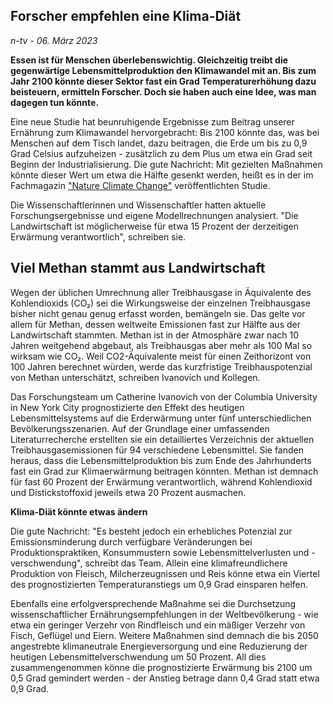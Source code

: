 ## Forscher empfehlen eine Klima-Diät

*n-tv - 06. März 2023*

**Essen ist für Menschen überlebenswichtig. Gleichzeitig treibt die gegenwärtige Lebensmittelproduktion den Klimawandel mit an. Bis zum Jahr 2100 könnte dieser Sektor fast ein Grad Temperaturerhöhung dazu 
beisteuern, ermitteln Forscher. Doch sie haben auch eine Idee, was man dagegen tun könnte.**

Eine neue Studie hat beunruhigende Ergebnisse zum Beitrag unserer Ernährung zum Klimawandel hervorgebracht: Bis 2100 könnte das, was bei Menschen auf dem Tisch landet, dazu beitragen, die Erde um bis zu 0,9 Grad Celsius aufzuheizen - zusätzlich zu dem Plus um etwa ein Grad seit Beginn der Industrialisierung. Die gute Nachricht: 
Mit gezielten Maßnahmen könnte dieser Wert um etwa die Hälfte gesenkt werden, heißt es in der im Fachmagazin ["Nature Climate Change"](https://www.nature.com/articles/s41558-023-01605-8) veröffentlichten Studie.

Die Wissenschaftlerinnen und Wissenschaftler hatten aktuelle Forschungsergebnisse und eigene Modellrechnungen analysiert. "Die Landwirtschaft ist möglicherweise für etwa 15 Prozent der derzeitigen Erwärmung verantwortlich", schreiben sie.

## Viel Methan stammt aus Landwirtschaft

Wegen der üblichen Umrechnung aller Treibhausgase in Äquivalente des Kohlendioxids (CO₂) sei die Wirkungsweise der einzelnen Treibhausgase bisher nicht genau genug erfasst worden, bemängeln sie. Das gelte vor allem für Methan, dessen weltweite Emissionen fast zur Hälfte aus der Landwirtschaft stammten. Methan ist in der Atmosphäre zwar nach 10 Jahren weitgehend abgebaut, als Treibhausgas aber mehr als 100 Mal so wirksam wie CO₂. Weil CO2-Äquivalente meist für einen Zeithorizont von 100 Jahren berechnet würden, werde das kurzfristige Treibhauspotenzial von Methan unterschätzt, schreiben Ivanovich und Kollegen.

Das Forschungsteam um Catherine Ivanovich von der Columbia University in New York City prognostizierte den Effekt des heutigen Lebensmittelsystems auf die Erderwärmung unter fünf unterschiedlichen Bevölkerungsszenarien. Auf der Grundlage einer umfassenden Literaturrecherche erstellten sie ein detailliertes Verzeichnis der aktuellen Treibhausgasemissionen für 94 verschiedene Lebensmittel. Sie fanden heraus, dass die Lebensmittelproduktion bis zum Ende des Jahrhunderts fast ein Grad zur Klimaerwärmung beitragen könnten. Methan ist demnach für fast 60 Prozent der Erwärmung verantwortlich, während Kohlendioxid und Distickstoffoxid jeweils etwa 20 Prozent ausmachen.

**Klima-Diät könnte etwas ändern**

Die gute Nachricht: "Es besteht jedoch ein erhebliches Potenzial zur Emissionsminderung durch verfügbare Veränderungen bei Produktionspraktiken, Konsummustern sowie Lebensmittelverlusten und -verschwendung", schreibt das Team. Allein eine klimafreundlichere Produktion von Fleisch, Milcherzeugnissen und Reis könne etwa ein Viertel des prognostizierten Temperaturanstiegs um 0,9 Grad einsparen helfen.

Ebenfalls eine erfolgversprechende Maßnahme sei die Durchsetzung wissenschaftlicher Ernährungsempfehlungen in der Weltbevölkerung - wie etwa ein geringer Verzehr von Rindfleisch und ein mäßiger Verzehr von Fisch, Geflügel und Eiern. Weitere Maßnahmen sind demnach die bis 2050 angestrebte klimaneutrale Energieversorgung und eine Reduzierung der heutigen Lebensmittelverschwendung um 50 Prozent. All dies zusammengenommen könne die prognostizierte Erwärmung bis 2100 um 0,5 Grad gemindert werden - der Anstieg betrage dann 0,4 Grad statt etwa 0,9 Grad.
